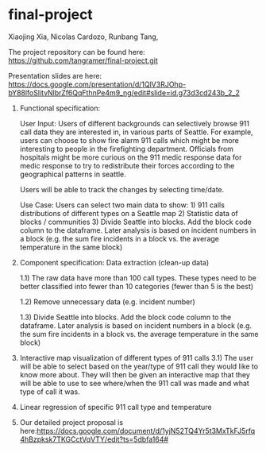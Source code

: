 # final-project
Xiaojing Xia,
Nicolas Cardozo,
Runbang Tang,

The project repository can be found here: https://github.com/tangramer/final-project.git

Presentation slides are here: https://docs.google.com/presentation/d/1QlV3RJOhp-bY88lfoSlitvNlbrZf6QqFthnPe4m9_ng/edit#slide=id.g73d3cd243b_2_2

1) Functional specification:

      User Input: Users of different backgrounds can selectively browse 911 call data they are interested in, in various parts of Seattle. For example, users can choose to show fire alarm 911 calls which might be more interesting to people in the firefighting department. Officials from hospitals might be more curious on the 911 medic response data for medic        response to try to redistribute their forces according to the geographical patterns in seattle. 
       
      Users will be able to track the changes by selecting time/date.
   
      Use Case: Users can select two main  data to show:
  		1) 911 calls distributions of different types on a Seattle map
  		2) Statistic data of blocks / communities
  		3) Divide Seattle into blocks. Add the block code column to the dataframe. Later analysis is based on incident                    numbers in a block (e.g. the sum fire incidents in a block vs. the average temperature in the same block)


2) Component specification:
     Data extraction (clean-up data)
	
      1.1) The raw data have more than 100 call types. These types need to be better classified into fewer than 10        		       categories (fewer than 5 is the best)
	   
      1.2) Remove unnecessary data (e.g. incident number)
	  
      1.3) Divide Seattle into blocks. Add the block code column to the dataframe. Later analysis is based on incident                    numbers in a block (e.g. the sum fire incidents in a block vs. the average temperature in the same block)


3) Interactive map visualization of different types of 911 calls
	3.1) The user will be able to select based on the year/type of 911 call they would like to know more about. They will 		   then be given an interactive map that they will be able to use to see where/when the 911 call was made and what                type of call it was. 

4) Linear regression of specific 911 call type and temperature

5) Our detailed project proposal is here:https://docs.google.com/document/d/1yjN52TQ4Yr5t3MxTkFJ5rfq4hBzpksk7TKGCctVqVTY/edit?ts=5dbfa164#

